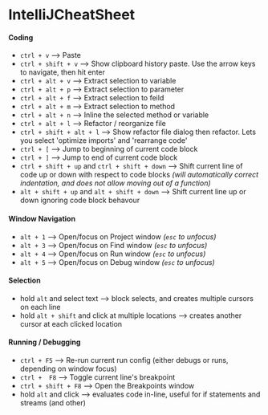 # IntelliJCheatSheet

#### Coding

- `ctrl + v` --> Paste
- `ctrl + shift + v` --> Show clipboard history paste. Use the arrow keys to navigate, then hit enter
- `ctrl + alt + v` --> Extract selection to variable
- `ctrl + alt + p` --> Extract selection to parameter
- `ctrl + alt + f` --> Extract selection to feild
- `ctrl + alt + m` --> Extract selection to method
- `ctrl + alt + n` --> Inline the selected method or variable
- `ctrl + alt + l` --> Refactor / reorganize file
- `ctrl + shift + alt + l` --> Show refactor file dialog then refactor. Lets you select 'optimize imports' and 'rearrange code'
- `ctrl + [` --> Jump to beginning of current code block
- `ctrl + ]` --> Jump to end of current code block
- `ctrl + shift + up` and `ctrl + shift + down` --> Shift current line of code up or down with respect to code blocks _(will automatically
  correct indentation, and does not allow moving out of a function)_
- `alt + shift + up` and `alt + shift + down` --> Shift current line up or down ignoring code block behavour

#### Window Navigation

- `alt + 1` --> Open/focus on Project window *(`esc` to unfocus)*
- `alt + 3` --> Open/focus on Find window *(`esc` to unfocus)* 
- `alt + 4` --> Open/focus on Run window *(`esc` to unfocus)* 
- `alt + 5` --> Open/focus on Debug window *(`esc` to unfocus)* 

#### Selection

- hold `alt` and select text --> block selects, and creates multiple cursors on each line
- hold `alt + shift` and click at multiple locations --> creates another cursor at each clicked location

#### Running / Debugging

- `ctrl + F5` --> Re-run current run config (either debugs or runs, depending on window focus)
- `ctrl +  F8` --> Toggle current line's breakpoint
- `ctrl + shift + F8` --> Open the Breakpoints window
- hold `alt` and click --> evaluates code in-line, useful for if statements and streams (and other)
